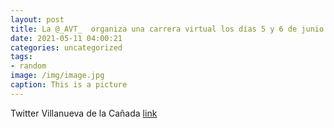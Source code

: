 ```yaml
---
layout: post
title: La @_AVT_  organiza una carrera virtual los días 5 y 6 de junio con dos modalidades: 5KmPorLasVíctimas o 10KmPorLasVíctimas, q...
date: 2021-05-11 04:00:21
categories: uncategorized
tags:
- random
image: /img/image.jpg
caption: This is a picture
---
```

Twitter Villanueva de la Cañada [link](https://twitter.com/AytoVDLCanada/status/1391726027500625920)
